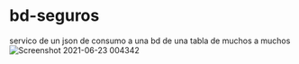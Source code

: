 # bd-seguros
servico de un json de consumo a una bd de una tabla de muchos a muchos
![Screenshot 2021-06-23 004342](https://user-images.githubusercontent.com/46875264/123042271-2f8cc880-d3bc-11eb-9a9c-3f4c6caeebc9.png)
